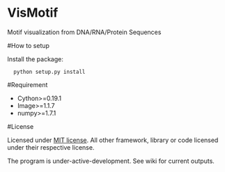 # VisMotif
Motif visualization from DNA/RNA/Protein Sequences

#How to setup

Install the package:
```
  python setup.py install
```

#Requirement

- Cython>=0.19.1
- Image>=1.1.7
- numpy>=1.7.1

#License

Licensed under [MIT license](http://www.opensource.org/licenses/MIT). All other framework, library or code licensed under their respective license.



The program is under-active-development. See wiki for current outputs.
